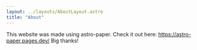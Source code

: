 ```yaml
---
layout: ../layouts/AboutLayout.astro
title: "About"
---
```


This website was made using astro-paper. Check it out here: https://astro-paper.pages.dev/ Big thanks!